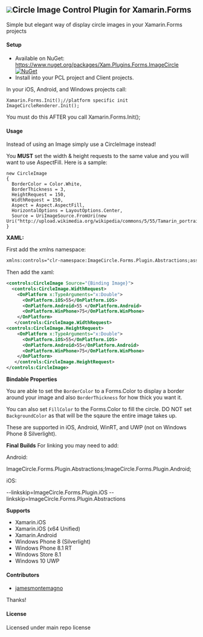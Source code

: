 ## ![](Common/circle_image_icon.png)Circle Image Control Plugin for Xamarin.Forms

Simple but elegant way of display circle images in your Xamarin.Forms projects

#### Setup
* Available on NuGet: https://www.nuget.org/packages/Xam.Plugins.Forms.ImageCircle [![NuGet](https://img.shields.io/nuget/v/Xam.Plugins.Forms.ImageCircle.svg?label=NuGet)](https://www.nuget.org/packages/Xam.Plugins.Forms.ImageCircle/)
* Install into your PCL project and Client projects.


In your iOS, Android, and Windows projects call:

```
Xamarin.Forms.Init();//platform specific init
ImageCircleRenderer.Init();
```

You must do this AFTER you call Xamarin.Forms.Init();

#### Usage
Instead of using an Image simply use a CircleImage instead!

You **MUST** set the width & height requests to the same value and you will want to use AspectFill. Here is a sample:
```
new CircleImage
{
  BorderColor = Color.White,
  BorderThickness = 3,
  HeightRequest = 150,
  WidthRequest = 150,
  Aspect = Aspect.AspectFill,
  HorizontalOptions = LayoutOptions.Center,
  Source = UriImageSource.FromUri(new Uri("http://upload.wikimedia.org/wikipedia/commons/5/55/Tamarin_portrait.JPG"))
}
```

**XAML:**

First add the xmlns namespace:
```xml
xmlns:controls="clr-namespace:ImageCircle.Forms.Plugin.Abstractions;assembly=ImageCircle.Forms.Plugin.Abstractions"
```

Then add the xaml:

```xml
<controls:CircleImage Source="{Binding Image}">
  <controls:CircleImage.WidthRequest>
    <OnPlatform x:TypeArguments="x:Double">
      <OnPlatform.iOS>55</OnPlatform.iOS>
      <OnPlatform.Android>55 </OnPlatform.Android>
      <OnPlatform.WinPhone>75</OnPlatform.WinPhone>
    </OnPlatform>
   </controls:CircleImage.WidthRequest>
<controls:CircleImage.HeightRequest>
    <OnPlatform x:TypeArguments="x:Double">
      <OnPlatform.iOS>55</OnPlatform.iOS>
      <OnPlatform.Android>55</OnPlatform.Android>
      <OnPlatform.WinPhone>75</OnPlatform.WinPhone>
    </OnPlatform>
   </controls:CircleImage.HeightRequest>
</controls:CircleImage>
```


**Bindable Properties**

You are able to set the ```BorderColor``` to a Forms.Color to display a border around your image and also ```BorderThickness``` for how thick you want it. 

You can also set ```FillColor``` to the Forms.Color to fill the circle. DO NOT set ```BackgroundColor``` as that will be the sqaure the entire image takes up.

These are supported in iOS, Android, WinRT, and UWP (not on Windows Phone 8 Silverlight).

**Final Builds**
For linking you may need to add:

Android:

ImageCircle.Forms.Plugin.Abstractions;ImageCircle.Forms.Plugin.Android;

iOS:

--linkskip=ImageCircle.Forms.Plugin.iOS --linkskip=ImageCircle.Forms.Plugin.Abstractions

**Supports**
* Xamarin.iOS
* Xamarin.iOS (x64 Unified)
* Xamarin.Android
* Windows Phone 8 (Silverlight)
* Windows Phone 8.1 RT
* Windows Store 8.1
* Windows 10 UWP


#### Contributors
* [jamesmontemagno](https://github.com/jamesmontemagno)

Thanks!

#### License
Licensed under main repo license
